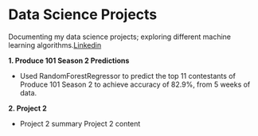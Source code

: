 # Data Science Projects

Documenting my data science projects; exploring different machine learning algorithms.[Linkedin](https://www.linkedin.com/in/debby-ling-74944226/)

**1. Produce 101 Season 2 Predictions**
- Used RandomForestRegressor to predict the top 11 contestants of Produce 101 Season 2 to achieve accuracy of 82.9%, from 5 weeks of data.

**2. Project 2**
- Project 2 summary
Project 2 content  
